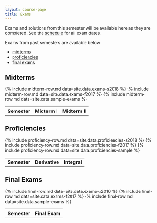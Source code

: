 ```yaml
---
layout: course-page
title: Exams
---
```


Exams and solutions from this semester will be available here as they are completed.  See the [schedule](assets/general/Fall2018/MATH251-Schedule-F2018.pdf) for all exam dates.

Exams from past semesters are available below.

* [midterms](#midterms)
* [proficiencies](#proficiencies)
* [final exams](#finals)


## <a id="midterms"></a>Midterms

<div class="x-scroll">
<table class="asst-table">
<tr><th>Semester</th><th>Midterm I</th><th>Midterm II</th></tr>
	{% include midterm-row.md data=site.data.exams-s2018 %}
	{% include midterm-row.md data=site.data.exams-f2017 %}
	{% include midterm-row.md data=site.data.sample-exams %}
</table>
</div>

## <a id="proficiencies"></a>Proficiencies
<div class="x-scroll">
<table class="asst-table">
<tr><th>Semester</th><th>Derivative</th><th>Integral</th></tr>
	{% include proficiency-row.md data=site.data.proficiencies-s2018 %}
	{% include proficiency-row.md data=site.data.proficiencies-f2017 %}
	{% include proficiency-row.md data=site.data.proficiencies-sample %}
</table>
</div>

## <a id="finals"></a>Final Exams

<div class="x-scroll">
<table class="asst-table">
<tr><th>Semester</th><th>Final Exam</th></tr>
	{% include final-row.md data=site.data.exams-s2018 %}
	{% include final-row.md data=site.data.exams-f2017 %}
	{% include final-row.md data=site.data.sample-exams %}
</table>
</div>

